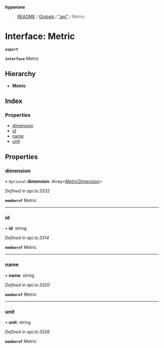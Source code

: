 **hyperone**

> [README](../README.md) / [Globals](../globals.md) / ["api"](../modules/_api_.md) / Metric

# Interface: Metric

**`export`** 

**`interface`** Metric

## Hierarchy

* **Metric**

## Index

### Properties

* [dimension](_api_.metric.md#dimension)
* [id](_api_.metric.md#id)
* [name](_api_.metric.md#name)
* [unit](_api_.metric.md#unit)

## Properties

### dimension

• `Optional` **dimension**: Array\<[MetricDimension](_api_.metricdimension.md)>

*Defined in api.ts:3332*

**`memberof`** Metric

___

### id

•  **id**: string

*Defined in api.ts:3314*

**`memberof`** Metric

___

### name

•  **name**: string

*Defined in api.ts:3320*

**`memberof`** Metric

___

### unit

•  **unit**: string

*Defined in api.ts:3326*

**`memberof`** Metric
